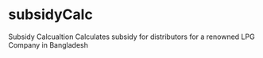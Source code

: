 # subsidyCalc
Subsidy Calcualtion
Calculates subsidy for distributors for a renowned LPG Company in Bangladesh
